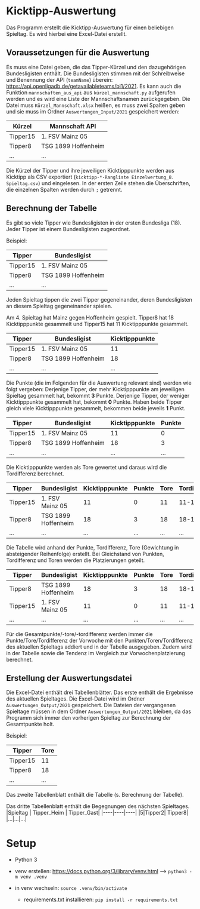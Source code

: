 # Kicktipp-Auswertung
Das Programm erstellt die Kicktipp-Auswertung für einen beliebigen Spieltag. Es wird hierbei eine Excel-Datei erstellt.

## Voraussetzungen für die Auswertung
Es muss eine Datei geben, die das Tipper-Kürzel und den dazugehörigen Bundesligisten enthält.
Die Bundesligisten stimmen mit der Schreibweise und Benennung der API (`teamName`) überein:
https://api.openligadb.de/getavailableteams/bl1/2021. Es kann auch die Funktion `mannschaften_aus_api` aus `kürzel_mannschaft.py` aufgerufen werden und es wird eine Liste der Mannschaftsnamen zurückgegeben.
Die Datei muss `Kürzel_Mannschaft.xlsx` heißen, es muss zwei Spalten geben und sie muss im Ordner `Auswertungen_Input/2021` gespeichert werden:

| Kürzel | Mannschaft API |
| -------| ------------ |
| Tipper15 | 1. FSV Mainz 05 |
| Tipper8| TSG 1899 Hoffenheim|
|...|...|

Die Kürzel der Tipper und ihre jeweiligen Kicktipppunkte werden aus Kicktipp als CSV exportiert (`kicktipp-*-Rangliste Einzelwertung_8. Spieltag.csv`) und eingelesen. In der ersten Zeile stehen die Überschriften, die einzelnen Spalten werden durch `;` getrennt.

## Berechnung der Tabelle

Es gibt so viele Tipper wie Bundesligisten in der ersten Bundesliga (18). Jeder Tipper ist einem Bundesligisten zugeordnet. 

Beispiel:

| Tipper | Bundesligist |
| -------| ------------ |
| Tipper15 | 1. FSV Mainz 05 |
| Tipper8| TSG 1899 Hoffenheim|
|...|...|

Jeden Spieltag tippen die zwei Tipper gegeneinander, deren Bundesligisten an diesem Spieltag gegeneinander spielen. 

Am 4. Spieltag hat Mainz gegen Hoffenheim gespielt. Tipper8 hat 18 Kicktipppunkte gesammelt und Tipper15 hat 11 Kicktipppunkte gesammelt. 

| Tipper | Bundesligist |Kicktipppunkte|
| -------| ------------ |-----|
| Tipper15 | 1. FSV Mainz 05 |11|
| Tipper8| TSG 1899 Hoffenheim|18|
|...|...|...|

Die Punkte (die im Folgenden für die Auswertung relevant sind) werden wie folgt vergeben:
Derjenige Tipper, der mehr Kicktipppunkte am jeweiligen Spieltag gesammelt hat, bekommt **3** Punkte. Derjenige Tipper, der weniger Kicktipppunkte gesammelt hat, bekommt **0** Punkte. Haben beide Tipper gleich viele Kicktipppunkte gesammelt, bekommen beide jeweils **1** Punkt.

| Tipper | Bundesligist |Kicktipppunkte|Punkte|
| -------| ------------ |-----|---|
| Tipper15 | 1. FSV Mainz 05 |11|0|
| Tipper8| TSG 1899 Hoffenheim|18|3|
|...|...|...|...|

Die Kicktipppunkte werden als Tore gewertet und daraus wird die Tordifferenz berechnet.

| Tipper | Bundesligist |Kicktipppunkte|Punkte|Tore|Tordifferenz|
| -------| ------------ |-----|---|----|----|
| Tipper15 | 1. FSV Mainz 05 |11|0|11|11-18|
| Tipper8| TSG 1899 Hoffenheim|18|3|18|18-11|
|...|...|...|...|...|...|

Die Tabelle wird anhand der Punkte, Tordifferenz, Tore (Gewichtung in absteigender Reihenfolge) erstellt. Bei Gleichstand von Punkten, Tordifferenz und Toren werden die Platzierungen geteilt.

| Tipper | Bundesligist |Kicktipppunkte|Punkte|Tore|Tordifferenz|Platzierung|
| -------| ------------ |-----|---|----|----|---|
| Tipper8| TSG 1899 Hoffenheim|18|3|18|18-11|1|
| Tipper15 | 1. FSV Mainz 05 |11|0|11|11-18|2|
|...|...|...|...|...|...|...|


Für die Gesamtpunkte/-tore/-tordifferenz werden immer die Punkte/Tore/Tordifferenz der Vorwoche mit den Punkten/Toren/Tordifferenz des aktuellen Spieltags addiert und in der Tabelle ausgegeben.
Zudem wird in der Tabelle sowie die Tendenz im Vergleich zur Vorwochenplatzierung berechnet.

## Erstellung der Auswertungsdatei

Die Excel-Datei enthält drei Tabellenblätter. Das erste enthält die Ergebnisse des aktuellen Spieltages. Die Excel-Datei wird im Ordner `Auswertungen_Output/2021` gespeichert. Die Dateien der vergangenen Spieltage müssen in dem Ordner `Auswertungen_Output/2021` bleiben, da das Programm sich immer den vorherigen Spieltag zur Berechnung der Gesamtpunkte holt.

Beispiel:

| Tipper | Tore|
| -------| -----|
| Tipper15 |11|
| Tipper8|18|
|...|...|

Das zweite Tabellenblatt enthält die Tabelle (s. Berechnung der Tabelle).


Das dritte Tabellenblatt enthält die Begegnungen des nächsten Spieltages.
|Spieltag | Tipper_Heim | Tipper_Gast|
|----|----|----|
|5|Tipper2| Tipper8|
|...|...|...|

# Setup

* Python 3

* venv erstellen: https://docs.python.org/3/library/venv.html --> `python3 -m venv .venv`

* in venv wechseln: `source .venv/bin/activate`
        
  * requirements.txt installieren: `pip install -r requirements.txt`